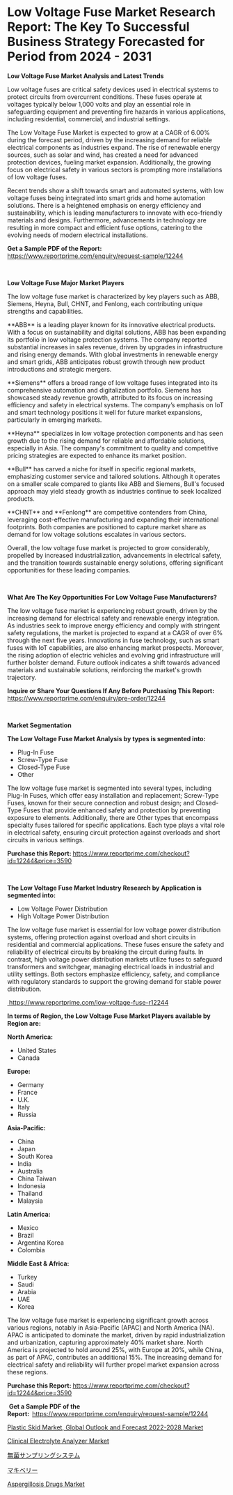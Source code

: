 <p><h1>Low Voltage Fuse Market Research Report: The Key To Successful Business Strategy Forecasted for Period from 2024 - 2031</h1></p><p><strong>Low Voltage Fuse Market Analysis and Latest Trends</strong></p>
<p><p>Low voltage fuses are critical safety devices used in electrical systems to protect circuits from overcurrent conditions. These fuses operate at voltages typically below 1,000 volts and play an essential role in safeguarding equipment and preventing fire hazards in various applications, including residential, commercial, and industrial settings. </p><p>The Low Voltage Fuse Market is expected to grow at a CAGR of 6.00% during the forecast period, driven by the increasing demand for reliable electrical components as industries expand. The rise of renewable energy sources, such as solar and wind, has created a need for advanced protection devices, fueling market expansion. Additionally, the growing focus on electrical safety in various sectors is prompting more installations of low voltage fuses.</p><p>Recent trends show a shift towards smart and automated systems, with low voltage fuses being integrated into smart grids and home automation solutions. There is a heightened emphasis on energy efficiency and sustainability, which is leading manufacturers to innovate with eco-friendly materials and designs. Furthermore, advancements in technology are resulting in more compact and efficient fuse options, catering to the evolving needs of modern electrical installations.</p></p>
<p><strong>Get a Sample PDF of the Report:&nbsp;</strong> <a href="https://www.reportprime.com/enquiry/request-sample/12244">https://www.reportprime.com/enquiry/request-sample/12244</a></p>
<p>&nbsp;</p>
<p><strong>Low Voltage Fuse Major Market Players</strong></p>
<p><p>The low voltage fuse market is characterized by key players such as ABB, Siemens, Heyna, Bull, CHNT, and Fenlong, each contributing unique strengths and capabilities.</p><p>**ABB** is a leading player known for its innovative electrical products. With a focus on sustainability and digital solutions, ABB has been expanding its portfolio in low voltage protection systems. The company reported substantial increases in sales revenue, driven by upgrades in infrastructure and rising energy demands. With global investments in renewable energy and smart grids, ABB anticipates robust growth through new product introductions and strategic mergers.</p><p>**Siemens** offers a broad range of low voltage fuses integrated into its comprehensive automation and digitalization portfolio. Siemens has showcased steady revenue growth, attributed to its focus on increasing efficiency and safety in electrical systems. The company’s emphasis on IoT and smart technology positions it well for future market expansions, particularly in emerging markets.</p><p>**Heyna** specializes in low voltage protection components and has seen growth due to the rising demand for reliable and affordable solutions, especially in Asia. The company's commitment to quality and competitive pricing strategies are expected to enhance its market position.</p><p>**Bull** has carved a niche for itself in specific regional markets, emphasizing customer service and tailored solutions. Although it operates on a smaller scale compared to giants like ABB and Siemens, Bull's focused approach may yield steady growth as industries continue to seek localized products.</p><p>**CHNT** and **Fenlong** are competitive contenders from China, leveraging cost-effective manufacturing and expanding their international footprints. Both companies are positioned to capture market share as demand for low voltage solutions escalates in various sectors.</p><p>Overall, the low voltage fuse market is projected to grow considerably, propelled by increased industrialization, advancements in electrical safety, and the transition towards sustainable energy solutions, offering significant opportunities for these leading companies.</p></p>
<p>&nbsp;</p>
<p><strong>What Are The Key Opportunities For Low Voltage Fuse Manufacturers?</strong></p>
<p><p>The low voltage fuse market is experiencing robust growth, driven by the increasing demand for electrical safety and renewable energy integration. As industries seek to improve energy efficiency and comply with stringent safety regulations, the market is projected to expand at a CAGR of over 6% through the next five years. Innovations in fuse technology, such as smart fuses with IoT capabilities, are also enhancing market prospects. Moreover, the rising adoption of electric vehicles and evolving grid infrastructure will further bolster demand. Future outlook indicates a shift towards advanced materials and sustainable solutions, reinforcing the market's growth trajectory.</p></p>
<p><strong>Inquire or Share Your Questions If Any Before Purchasing This Report:</strong> <a href="https://www.reportprime.com/enquiry/pre-order/12244">https://www.reportprime.com/enquiry/pre-order/12244</a></p>
<p>&nbsp;</p>
<p><strong>Market Segmentation</strong></p>
<p><strong>The Low Voltage Fuse Market Analysis by types is segmented into:</strong></p>
<p><ul><li>Plug-In Fuse</li><li>Screw-Type Fuse</li><li>Closed-Type Fuse</li><li>Other</li></ul></p>
<p><p>The low voltage fuse market is segmented into several types, including Plug-In Fuses, which offer easy installation and replacement; Screw-Type Fuses, known for their secure connection and robust design; and Closed-Type Fuses that provide enhanced safety and protection by preventing exposure to elements. Additionally, there are Other types that encompass specialty fuses tailored for specific applications. Each type plays a vital role in electrical safety, ensuring circuit protection against overloads and short circuits in various settings.</p></p>
<p><strong>Purchase this Report:&nbsp;</strong><a href="https://www.reportprime.com/checkout?id=12244&price=3590">https://www.reportprime.com/checkout?id=12244&price=3590</a></p>
<p>&nbsp;</p>
<p><strong>The Low Voltage Fuse Market Industry Research by Application is segmented into:</strong></p>
<p><ul><li>Low Voltage Power Distribution</li><li>High Voltage Power Distribution</li></ul></p>
<p><p>The low voltage fuse market is essential for low voltage power distribution systems, offering protection against overload and short circuits in residential and commercial applications. These fuses ensure the safety and reliability of electrical circuits by breaking the circuit during faults. In contrast, high voltage power distribution markets utilize fuses to safeguard transformers and switchgear, managing electrical loads in industrial and utility settings. Both sectors emphasize efficiency, safety, and compliance with regulatory standards to support the growing demand for stable power distribution.</p></p>
<p><a href="https://www.reportprime.com/low-voltage-fuse-r12244">&nbsp;https://www.reportprime.com/low-voltage-fuse-r12244</a></p>
<p><strong>In terms of Region, the Low Voltage Fuse Market Players available by Region are:</strong></p>
<p>
    <p> <strong> North America: </strong>
        <ul>
            <li>United States</li>
            <li>Canada</li>
        </ul>
        </p> 
    <p> <strong> Europe: </strong>
        <ul>
            <li>Germany</li>
            <li>France</li>
            <li>U.K.</li>
            <li>Italy</li>
            <li>Russia</li>
        </ul>
        </p> 
    <p> <strong> Asia-Pacific: </strong>
        <ul>
            <li>China</li>
            <li>Japan</li>
            <li>South Korea</li>
            <li>India</li>
            <li>Australia</li>
            <li>China Taiwan</li>
            <li>Indonesia</li>
            <li>Thailand</li>
            <li>Malaysia</li>
        </ul>
        </p> 
    <p> <strong> Latin America: </strong>
        <ul>
            <li>Mexico</li>
            <li>Brazil</li>
            <li>Argentina Korea</li>
            <li>Colombia</li>
        </ul>
        </p> 
    <p> <strong> Middle East & Africa: </strong>
        <ul>
            <li>Turkey</li>
            <li>Saudi</li>
            <li>Arabia</li>
            <li>UAE</li>
            <li>Korea</li>
        </ul>
    </p>
    </p>
<p><p>The low voltage fuse market is experiencing significant growth across various regions, notably in Asia-Pacific (APAC) and North America (NA). APAC is anticipated to dominate the market, driven by rapid industrialization and urbanization, capturing approximately 40% market share. North America is projected to hold around 25%, with Europe at 20%, while China, as part of APAC, contributes an additional 15%. The increasing demand for electrical safety and reliability will further propel market expansion across these regions.</p></p>
<p><strong>Purchase this Report: </strong><a href="https://www.reportprime.com/checkout?id=12244&price=3590">https://www.reportprime.com/checkout?id=12244&price=3590</a></p>
<p>&nbsp;<strong>Get a Sample PDF of the Report:&nbsp;&nbsp;</strong><a href="https://www.reportprime.com/enquiry/request-sample/12244">https://www.reportprime.com/enquiry/request-sample/12244</a></p>
<p><strong></strong></p>
<p><p><a href="https://www.linkedin.com/pulse/plastic-skid-market-global-outlook-forecast-2022-2028-trends-xi9ef?trackingId=ZIyiFdLhQfaAKsZcgde%2B9w%3D%3D">Plastic Skid Market, Global Outlook and Forecast 2022-2028 Market</a></p><p><a href="https://issuu.com/reportprime-2/docs/clinical-electrolyte-analyzer-marke_31cbe3a61b38fa">Clinical Electrolyte Analyzer Market</a></p><p><a href="https://medium.com/@beaumontdavv7mp/%E7%84%A1%E8%8F%8C%E3%82%B5%E3%83%B3%E3%83%97%E3%83%AA%E3%83%B3%E3%82%B0%E3%82%B7%E3%82%B9%E3%83%86%E3%83%A0%E3%81%AE%E5%B8%82%E5%A0%B4%E8%A6%8F%E6%A8%A1%E3%81%A8%E3%82%B7%E3%82%A7%E3%82%A2%E5%88%86%E6%9E%90-%E6%88%90%E9%95%B7%E3%83%88%E3%83%AC%E3%83%B3%E3%83%89%E3%81%A8%E4%BA%88%E6%B8%AC-2024%E5%B9%B4-2031%E5%B9%B4-a0d6f1192760">無菌サンプリングシステム</a></p><p><a href="https://medium.com/@camron674/%E3%83%9E%E3%82%AD%E3%83%99%E3%83%AA%E3%83%BC%E3%83%9E%E3%83%BC%E3%82%B1%E3%83%83%E3%83%88%E3%81%AB%E6%B7%B1%E3%81%8F%E6%BD%9C%E3%82%8B-%E3%81%9D%E3%81%AE%E5%8B%95%E5%90%91-%E5%B8%82%E5%A0%B4%E3%82%BB%E3%82%B0%E3%83%A1%E3%83%B3%E3%83%86%E3%83%BC%E3%82%B7%E3%83%A7%E3%83%B3-%E3%81%8A%E3%82%88%E3%81%B3%E7%AB%B6%E4%BA%89%E5%88%86%E6%9E%90-3a470899e399">マキベリー</a></p><p><a href="https://medium.com/@aprilhirthe/mapping-the-aspergillosis-drugs-market-trends-challenges-and-breakthroughs-2024-2031-f6d57d2eb445">Aspergillosis Drugs Market</a></p></p>